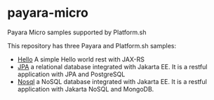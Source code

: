 # payara-micro
Payara Micro samples supported by Platform.sh

This repository has three Payara and Platform.sh samples:


* [Hello](hello) A simple Hello world rest with JAX-RS
* [JPA](jpa) a relational database integrated with Jakarta EE. It is a restful application with JPA and PostgreSQL
* [Nosql](nosql) a NoSQL database integrated with Jakarta EE. It is a restful application with Jakarta NoSQL and MongoDB.

